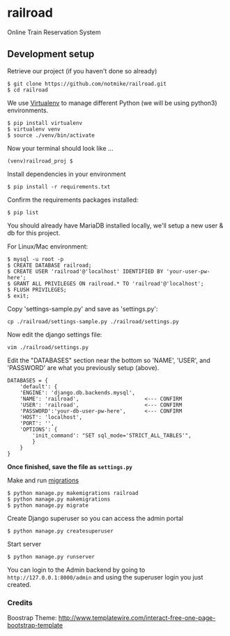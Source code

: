 # railroad
Online Train Reservation System

## Development setup

Retrieve our project (if you haven't done so already)
```
$ git clone https://github.com/notmike/railroad.git
$ cd railroad
```

We use [Virtualenv](https://virtualenv.pypa.io/en/stable/) to manage different Python (we will be using python3) environments.

```
$ pip install virtualenv
$ virtualenv venv
$ source ./venv/bin/activate
```
Now your terminal should look like ...
```
(venv)railroad_proj $
```

Install dependencies in your environment
```
$ pip install -r requirements.txt
```

Confirm the requirements packages installed:
```
$ pip list
```

You should already have MariaDB installed locally, we'll setup a new user & db for this project.

For Linux/Mac environment:
```
$ mysql -u root -p
$ CREATE DATABASE railroad;
$ CREATE USER 'railroad'@'localhost' IDENTIFIED BY 'your-user-pw-here';
$ GRANT ALL PRIVILEGES ON railroad.* TO 'railroad'@'localhost';
$ FLUSH PRIVILEGES;
$ exit;
```

Copy 'settings-sample.py' and save as 'settings.py':
```
cp ./railroad/settings-sample.py ./railroad/settings.py
```

Now edit the django settings file:
```
vim ./railroad/settings.py
```
Edit the "DATABASES" section near the bottom so 'NAME', 'USER', and 'PASSWORD' are what you previously setup (above).
```
DATABASES = {
    'default': {
    'ENGINE': 'django.db.backends.mysql',
    'NAME': 'railroad',                     <--- CONFIRM
    'USER': 'railroad',                     <--- CONFIRM
    'PASSWORD':'your-db-user-pw-here',      <--- CONFIRM
    'HOST': 'localhost',
    'PORT': '',
    'OPTIONS': {
        'init_command': "SET sql_mode='STRICT_ALL_TABLES'",
        }
    }
}
```

**Once finished, save the file as `settings.py`**

Make and run [migrations](https://docs.djangoproject.com/en/1.11/topics/migrations/)
```
$ python manage.py makemigrations railroad
$ python manage.py makemigrations
$ python manage.py migrate
```

Create Django superuser so you can access the admin portal
```
$ python manage.py createsuperuser
```

Start server
```
$ python manage.py runserver
```

You can login to the Admin backend by going to
`http://127.0.0.1:8000/admin`
and using the superuser login you just created.

### Credits
Boostrap Theme: http://www.templatewire.com/interact-free-one-page-bootstrap-template
